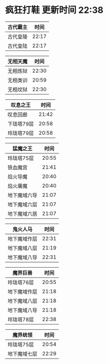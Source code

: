 # 疯狂打鞋 更新时间 22:38

| 古代霸主   | 时间    |
|--------|-------|
| 古代皇陵 | 22:17 |
| 古代皇陆 | 22:17 |

| 无相天魔   | 时间    |
|--------|-------|
| 无相炼狱 | 22:30 |
| 无相类训 | 20:59 |
| 无相坟狱 | 22:30 |

| 叹息之王   | 时间    |
|--------|-------|
| 叹息回廊 | 21:42 |
| 下珑塔79层 | 20:58 |
| 玲珑塔79层 | 20:58 |

| 猛魔之王   | 时间    |
|--------|-------|
| 玲珑塔75层 | 20:55 |
| 铁血魔宫 | 21:41 |
| 焰火导魔 | 20:40 |
| 焰火屠魔 | 20:40 |
| 地下魔域六导 | 21:07 |
| 地下魔域六层 | 21:07 |
| 地下魔域六居 | 21:07 |

| 鬼火人马   | 时间    |
|--------|-------|
| 地下魔域作层 | 22:31 |
| 地下魔域八层 | 21:19 |
| 地下魔域八导 | 22:31 |

| 魔界巨兽   | 时间    |
|--------|-------|
| 玲珑塔76层 | 20:55 |
| 地下魔域作层 | 21:18 |
| 地下魔域八层 | 21:18 |
| 地下魔域八导 | 21:18 |
| 玲珑塔78层 | 22:38 |

| 魔界统领   | 时间    |
|--------|-------|
| 玲珑塔75层 | 20:54 |
| 地下魔域七层 | 22:29 |